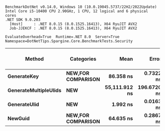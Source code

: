 ```

BenchmarkDotNet v0.14.0, Windows 10 (10.0.19045.5737/22H2/2022Update)
Intel Core i5-10400 CPU 2.90GHz, 1 CPU, 12 logical and 6 physical cores
.NET SDK 9.0.203
  [Host]     : .NET 8.0.15 (8.0.1525.16413), X64 RyuJIT AVX2
  Job-JJEKCF : .NET 8.0.15 (8.0.1525.16413), X64 RyuJIT AVX2

EvaluateOverhead=True  Runtime=.NET 8.0  Server=True  
Namespace=DotNetTips.Spargine.Core.BenchmarkTests.Security  

```
| Method                | Categories                 | Mean          | Error       | StdDev      | StdErr     | Min           | Q1            | Median        | Q3            | Max           | Op/s          | CI99.9% Margin | Iterations | Kurtosis | MValue | Skewness | Rank | LogicalGroup | Baseline | Gen0   | Completed Work Items | Lock Contentions | Code Size | Exceptions | Allocated |
|---------------------- |--------------------------- |--------------:|------------:|------------:|-----------:|--------------:|--------------:|--------------:|--------------:|--------------:|--------------:|---------------:|-----------:|---------:|-------:|---------:|-----:|------------- |--------- |-------:|---------------------:|-----------------:|----------:|-----------:|----------:|
| **GenerateKey**           | ****NEW**,**FOR COMPARISON**** |     **86.358 ns** |   **0.7322 ns** |   **0.6849 ns** |  **0.1768 ns** |     **85.309 ns** |     **85.886 ns** |     **86.240 ns** |     **87.039 ns** |     **87.510 ns** |  **11,579,694.1** |       **7.412 ns** |      **15.00** |    **1.546** |  **2.000** |   **0.1013** |    **3** | *****            | **No**       | **0.0010** |                    **-** |                **-** |     **123 B** |          **-** |      **88 B** |
| **GenerateMultipleUlids** | ****NEW****                    | **55,111.912 ns** | **196.6720 ns** | **174.3446 ns** | **46.5956 ns** | **54,781.808 ns** | **54,985.851 ns** | **55,119.275 ns** | **55,194.478 ns** | **55,460.599 ns** |      **18,144.9** |     **-16.298 ns** |      **14.00** |    **2.437** |  **2.000** |   **0.0200** |    **4** | *****            | **No**       | **0.6714** |                    **-** |                **-** |     **457 B** |          **-** |   **61520 B** |
| **GenerateUlid**          | ****NEW****                    |      **1.992 ns** |   **0.0163 ns** |   **0.0153 ns** |  **0.0039 ns** |      **1.971 ns** |      **1.983 ns** |      **1.986 ns** |      **2.001 ns** |      **2.024 ns** | **501,971,172.2** |       **7.498 ns** |      **15.00** |    **2.149** |  **2.000** |   **0.5699** |    **1** | *****            | **No**       |      **-** |                    **-** |                **-** |     **179 B** |          **-** |         **-** |
| **NewGuid**               | ****NEW**,**FOR COMPARISON**** |     **64.635 ns** |   **0.2867 ns** |   **0.2542 ns** |  **0.0679 ns** |     **64.291 ns** |     **64.497 ns** |     **64.571 ns** |     **64.800 ns** |     **65.156 ns** |  **15,471,382.1** |       **6.966 ns** |      **14.00** |    **2.191** |  **2.000** |   **0.6199** |    **2** | *****            | **No**       |      **-** |                    **-** |                **-** |     **292 B** |          **-** |         **-** |
